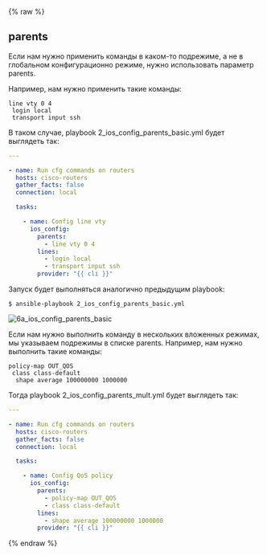 {% raw %}
## parents

Если нам нужно применить команды в каком-то подрежиме, а не в глобальном конфигурационно режиме, нужно использовать параметр parents.

Например, нам нужно применить такие команды:
```
line vty 0 4
 login local
 transport input ssh
```

В таком случае, playbook 2_ios_config_parents_basic.yml будет выглядеть так:
```yml
---

- name: Run cfg commands on routers
  hosts: cisco-routers
  gather_facts: false
  connection: local

  tasks:

    - name: Config line vty
      ios_config:
        parents:
          - line vty 0 4
        lines:
          - login local
          - transport input ssh
        provider: "{{ cli }}"

```

Запуск будет выполняться аналогично предыдущим playbook:
```
$ ansible-playbook 2_ios_config_parents_basic.yml
```

![6a_ios_config_parents_basic](https://raw.githubusercontent.com/natenka/Ansible-for-network-engineers/master/images/6a_ios_config_parents_basic.png)


Если нам нужно выполнить команду в нескольких вложенных режимах, мы указываем подрежимы в списке parents.
Например, нам нужно выполнить такие команды:

```
policy-map OUT_QOS
 class class-default
  shape average 100000000 1000000
```

Тогда playbook 2_ios_config_parents_mult.yml будет выглядеть так:
```yml
---

- name: Run cfg commands on routers
  hosts: cisco-routers
  gather_facts: false
  connection: local

  tasks:

    - name: Config QoS policy
      ios_config:
        parents:
          - policy-map OUT_QOS
          - class class-default
        lines:
          - shape average 100000000 1000000
        provider: "{{ cli }}"
```


{% endraw %}
